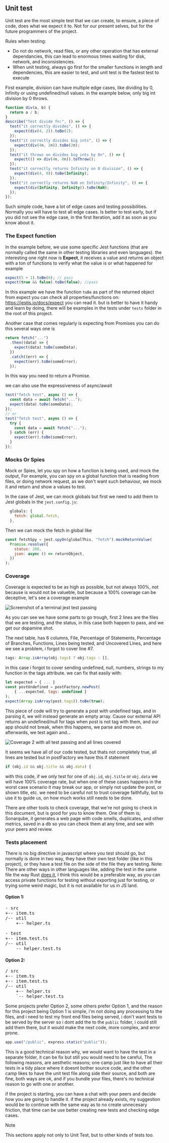 ## Unit test

Unit test are the most simple test that we can create, to ensure, a piece of code, does what we expect it to. Not for our present selves, but for the future programmers of the project.

Rules when testing:

- Do not do network, read files, or any other operation that has external dependancies, this can lead to enormous times waiting for disk, network, and inconsistencies.
- When unit testing, always go first for the smaller functions in length and dependencies, this are easier to test, and unit test is the fastest test to execute

First example, division can have multiple edge cases, like dividing by 0, Infinity or using undefined/null values. in the example below, only big int division by 0 throws.

```javascript
function div(a, b) {
  return a / b;
}
describe("Test divide fn:", () => {
  test("it correctly divides", () => {
    expect(div(4, 2)).toBe(2);
  });
  test("it correctly divides big ints", () => {
    expect(div(4n, 2n)).toBe(2n);
  });
  test("it throws on divides big ints by 0n", () => {
    expect(() => div(4n, 0n)).toThrow();
  });
  test("it correctly returns Infinity on 0 division", () => {
    expect(div(4, 0)).toBe(Infinity);
  });
  test("it correctly returns NaN on Infinity/Infinity", () => {
    expect(div(Infinity, Infinity)).toBe(NaN);
  });
});
```

Such simple code, have a lot of edge cases and testing possibilities. Normally you will have to test all edge cases. Is better to test early, but if you did not see the edge case, in the first Iteration, add it as soon as you know about it.

### The Expect function

In the example before, we use some specific Jest functions (that are normally called the same in other testing libraries and even languages). the interesting one right now is **Expect**, it receives a value and returns an object with a ton of functions to verify what the value is or what happened for example

```javascript
expect(5 + 1).toBe(6); // pass
expect(true && false).toBe(false); //pass
```

In this example we have the function `toBe` as part of the returned object from expect you can check all properties/functions on: https://jestjs.io/docs/expect you can read it.
but is better to have it handy and learn by doing, there will be examples in the tests under `tests` folder in the root of this project.

Another case that comes regularly is expecting from Promises you can do this several ways one is

```javascript
return fetch("...")
  .then((data) => {
    expect(data).toBe(someData);
  })
  .catch((err) => {
    expect(err).toBe(someError);
  });
```

In this way you need to return a Promise.

we can also use the expressiveness of async/await

```javascript
test("fetch test", async () => {
  const data = await fetch("...");
  expect(data).toBe(someData);
});
// or
test("fetch test", async () => {
  try {
    const data = await fetch("...");
  } catch (err) {
    expect(err).toBe(someError);
  }
});
```

### Mocks Or Spies

Mock or Spies, let you spy on how a function is being used, and mock the output, For example, you can spy on a global function that is reading from files, or doing network request, as we don't want such behaviour, we mock it and return and show a values to test.

In the case of Jest, we can mock globals but first we need to add them to Jest globals in the `jest.config.js`:

```javascript
  globals: {
    fetch: global.fetch,
  },
```

Then we can mock the fetch in global like

```javascript
const fetchSpy = jest.spyOn(globalThis, "fetch").mockReturnValue(
  Promise.resolve({
    status: 200,
    json: async () => returnObject,
  })
);
```

### Coverage

Coverage is expected to be as high as possible, but not always 100%, not because is would not be valueble, but because a 100% coverage can be deceptive, let's see a coverage example

![Screenshot of a terminal jest test passing](./assets/coverage_1.png)

As you can see we have some parts to go trough, first 2 lines are the files that we are testing, and the status, in this case both happen to pass, and we get our dopamine shot.

The next table, has 6 columns, File, Percentage of Statements, Percentage of Branches, Functions, Lines being tested, and Uncovered Lines, and here we see a problem, i forgot to cover line #7.

```javascript
tags: Array.isArray(obj.tags) ? obj.tags : [],
```

in this case i forgot to cover sending undefined, null, numbers, strings to my function in the tags attribute. we can fix that easily with:

```javascript
let expected = { ... }
const postUndefined = postFactory.newPost(
    { ...expected, tags: undefined }
);
expect(Array.isArray(post.tags)).toBe(true);
```

This piece of code will try to generate a post with undefined tags, and in parsing it, we will instead generate an empty array. Cause our external API returns an undefined/null for tags when post is not tag with them, and our app should not break, when this happens, we parse and move on. afterwards, we test again and...

![Coverage 2 with all test passing and all lines covered](coverage_2.png)

It seems we have all of our code tested, but thats not completely true, all lines are tested but in postFactory we have this if statement

```javascript
if (obj.id && obj.title && obj.data) {
```

with this code, if we only test for one of `obj.id`, `obj.title` or `obj.data` we will have 100% coverage rate, but when one of these cases happens in the worst case scenario it may break our app, or simply not update the post, or shown title, etc.
we need to be careful not to trust coverage faithfully, but to use it to guide us, on how much works still needs to be done.

There are other tools to check coverage, that we're not going to check in this document, but is good for you to know them. One of them is; Sonarqube, it generates a web page with code smells, duplicates, and other metrics, saved in a db so you can check them at any time, and see with your peers and review.

### Tests placement

There is no big directive in javascript where you test should go, but normally is done in two way, they have their own test folder (like in this project), or they have a test file on the side of the file they are testing. Note: There are other ways in other languages like, adding the test in the same file the way Rust [does it](https://doc.rust-lang.org/rust-by-example/testing/unit_testing.html), I think this would be a preferable way, as you can access private functions for testing without exporting just for testing, or trying some weird magic, but it is not available for us in JS land.

#### Option 1:

<pre>
- src
+-- item.ts
/-- util
    +-- helper.ts

- test
+-- item.test.ts
/-- util
    -- helper.test.ts
</pre>

#### Option 2:

<pre>
/ src
+-- item.ts
+-- item.test.ts
/-- util
    +-- helper.ts
    `-- helper.test.ts
</pre>

Some projects prefer Option 2, some others prefer Option 1, and the reason for this project being Option 1 is simple, i'm not doing any processing to the files, and i need to test my front end files being served, i don't want tests to be served by the server so i dont add the to the `public` folder, i could still add them there, but it would make the next code, more complex, and error prone.

```javascript
app.use("/public", express.static("public"));
```

This is a good technical reason why, we would want to have the test in a separate folder, it can be fix but still you would need to be careful, The following reasons, are aesthetic reasons; one camp just like to have all their tests in a tidy place where it doesnt bother source code, and the other camp likes to have the unit test file along side their source, and both are fine, both ways are ok, and if you bundle your files, there's no technical reason to go with one or another.

if the project is starting, you can have a chat with your peers and decide how you are going to handle it. if the project already exists, my suggestion would be to continue with the same way as to no create unnecesary friction, that time can be use better creating new tests and checking edge cases.

> [!NOTE]
> This sections apply not only to Unit Test, but to other kinds of tests too.
